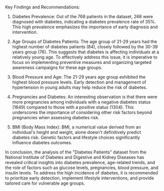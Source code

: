 Key Findings and Recommendations:

1. Diabetes Prevalence: Out of the 768 patients in the dataset, 268 were diagnosed with diabetes, indicating a diabetes prevalence rate of 35%. This high prevalence emphasizes the importance of early diagnosis and intervention.

2. Age Groups of Diabetes Patients: The age group of 21-29 years had the highest number of diabetes patients (84), closely followed by the 30-39 years group (76). This suggests that diabetes is affecting individuals at a relatively young age. To effectively address this issue, it is imperative to focus on implementing preventive measures and organizing targeted awareness campaigns for these age groups.

3. Blood Pressure and Age: The 21-29 years age group exhibited the highest blood pressure levels. Early detection and management of hypertension in young adults may help reduce the risk of diabetes.

4. Pregnancies and Diabetes: An interesting observation is that there were more pregnancies among individuals with a negative diabetes status (1649) compared to those with a positive status (1304). This underscores the importance of considering other risk factors beyond pregnancies when assessing diabetes risk.

5. BMI (Body Mass Index): BMI, a numerical value derived from an individual's height and weight, alone doesn't definitively predict diabetes risk. Genetic factors and lifestyle choices significantly influence diabetes outcomes.

In conclusion, the analysis of the "Diabetes Patients" dataset from the National Institute of Diabetes and Digestive and Kidney Diseases has revealed critical insights into diabetes prevalence, age-related trends, and the role of factors such as glucose levels, pregnancies, blood pressure, and insulin levels. To address the high incidence of diabetes, it is recommended to prioritize early detection, implement lifestyle interventions, and provide tailored care for vulnerable age groups.
